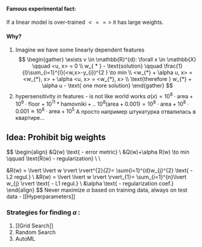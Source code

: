 #### Famous experimental fact: 
If a linear model is over-trained $<==>$ it has large weights.

#### Why?

1. Imagine we have some linearly dependent features
$$
\begin{gather}
\exists v \in \mathbb{R}^{d}: \forall x \in \mathbb{X} \qquad <u, x> = 0 \\
w_{ * } - \text{solution} \qquad \frac{1}{l}\sum_{i=1}^{l}(<w,x>-y_{i})^{2 } \to min \\
<w_{*} + \alpha u, x> = <w_{*}, x> + \alpha <u, x> = <w_{*}, x> \\
\text{therefore } w_{*} + \alpha u - \text{ one more solution}
\end{gather}
$$
2. hypersensitivity in features - is not like world works
$a(x) = 10^{8}  \cdot \text{area} + 10^{9} \cdot \text{floor} + 10^{11} * \text{hamovniki} + ..$
$10^{8}(\text{area}+0.001)= 10^{8} \cdot \text{area}+10^{8} \cdot 0.001 \approx 10^{8} \cdot \text{area} + 10^{5}$
А просто например штукатурка отвалилась в квартире...

## Idea: Prohibit big weights

$$
\begin{align}
&Q(w) \text{ - error metric} \\
&Q(w)+\alpha R(w) \to min \qquad \text{R(w) - regularization} \\ \\

&R(w) = \lvert \lvert w \rvert  \rvert^{2}_{2}= \sum_{i=1}^{d}w_{j}^{2} \text{ - L2 regul.}  \\
&R(w) = \lvert \lvert w \rvert  \rvert_{1}= \sum_{i=1}^{n}\lvert w_{j} \rvert \text{ - L1 regul.}  \\
&\alpha \text{ - regularization coef.}
\end{align}
$$
Never maximize $\alpha$ based on training data, always on test data - [[Hyperparameters]]


### Strategies for finding $a$ :
1. [[Grid Search]]
2. Random Search
3. AutoML
